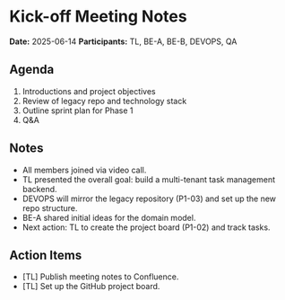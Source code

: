 # Kick-off Meeting Notes

**Date:** 2025-06-14
**Participants:** TL, BE-A, BE-B, DEVOPS, QA

## Agenda
1. Introductions and project objectives
2. Review of legacy repo and technology stack
3. Outline sprint plan for Phase 1
4. Q&A

## Notes
- All members joined via video call.
- TL presented the overall goal: build a multi-tenant task management backend.
- DEVOPS will mirror the legacy repository (P1-03) and set up the new repo structure.
- BE-A shared initial ideas for the domain model.
- Next action: TL to create the project board (P1-02) and track tasks.

## Action Items
- [TL] Publish meeting notes to Confluence.
- [TL] Set up the GitHub project board.

